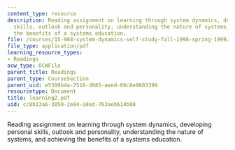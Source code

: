 ```yaml
---
content_type: resource
description: Reading assignment on learning through system dynamics, developing personal
  skills, outlook and personality, understanding the nature of systems, and achieving
  the benefits of a systems education.
file: /courses/15-988-system-dynamics-self-study-fall-1998-spring-1999/cc8b13a630502e84a8ed763aeb614b08_learning2.pdf
file_type: application/pdf
learning_resource_types:
- Readings
ocw_type: OCWFile
parent_title: Readings
parent_type: CourseSection
parent_uid: e5399b4a-7510-d085-aeed-66c8e9603399
resourcetype: Document
title: learning2.pdf
uid: cc8b13a6-3050-2e84-a8ed-763aeb614b08
---
```

Reading assignment on learning through system dynamics, developing personal skills, outlook and personality, understanding the nature of systems, and achieving the benefits of a systems education.

